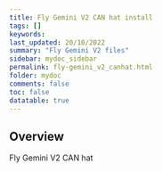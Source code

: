 ```yaml
---
title: Fly Gemini V2 CAN hat install
tags: []
keywords: 
last_updated: 20/10/2022
summary: "Fly Gemini V2 files"
sidebar: mydoc_sidebar
permalink: fly-gemini_v2_canhat.html
folder: mydoc
comments: false
toc: false
datatable: true
---
```

## Overview
Fly Gemini V2 CAN hat